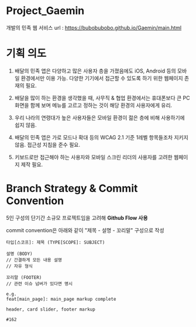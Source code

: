 # Project_Gaemin
개발의 민족 웹 서비스
url : https://bubobubobo.github.io/Gaemin/main.html

# 기획 의도

1. 배달의 민족 앱은 다양하고 많은 사용자 층을 가졌음에도 iOS, Android 등의 모바일 환경에서만 이용 가능. 다양한 기기에서 접근할 수 있도록 하기 위한 웹페이지 존재의 필요.

2. 배달을 많이 하는 환경을 생각했을 때, 사무직 & 협업 환경에서는 휴대폰보다 큰 PC 화면을 함께 보며 메뉴를 고르고 정하는 것이 해당 환경의 사용자에게 유리.

3. 우리 나라의 연령대가 높은 사용자들은 모바일 환경이 젊은 층에 비해 사용하기에 쉽지 않음.

4. 배달의 민족 앱은 가로 모드나 확대 등의 WCAG 2.1 기준 1레벨 항목들조차 지키지 않음. 접근성 지침을 준수 필요.

5. 키보드로만 접근해야 하는 사용자와 모바일 스크린 리더의 사용자를 고려한 웹페이지 제작 필요.

# Branch Strategy & Commit Convention

5인 구성의 단기간 소규모 프로젝트임을 고려해 **Github Flow 사용**

commit convention은 아래와 같이 "제목 - 설명 - 꼬리말" 구성으로 작성
```
타입[스코프]: 제목 (TYPE[SCOPE]: SUBJECT)

설명 (BODY)
// 간결하게 모든 내용 설명
// 자유 형식

꼬리말 (FOOTER)
// 관련 이슈 넘버가 있다면 명시

e.g.
feat[main_page]: main_page markup complete

header, card slider, footer markup

#162
```
